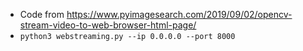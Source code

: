 * Code from https://www.pyimagesearch.com/2019/09/02/opencv-stream-video-to-web-browser-html-page/
* `python3 webstreaming.py --ip 0.0.0.0 --port 8000`